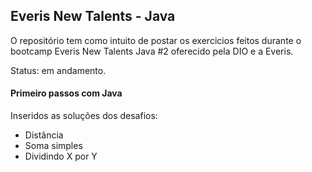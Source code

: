 ## Everis New Talents - Java

O repositório tem como intuito de postar os exercicios feitos durante o bootcamp Everis New Talents Java #2 oferecido pela DIO e a Everis. 

Status: em andamento.  

  #### Primeiro passos com Java 

Inseridos as soluções dos desafios: 

* Distância
* Soma simples
* Dividindo X por Y

